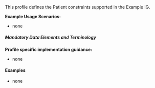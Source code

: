 This profile defines the Patient constraints supported in the Example IG.


**Example Usage Scenarios:**

* none


##### Mandatory Data Elements and Terminology

**Profile specific implementation guidance:**

* none

#### Examples

* none


[Patient]: {{site.data.fhir.path}}patient.html

